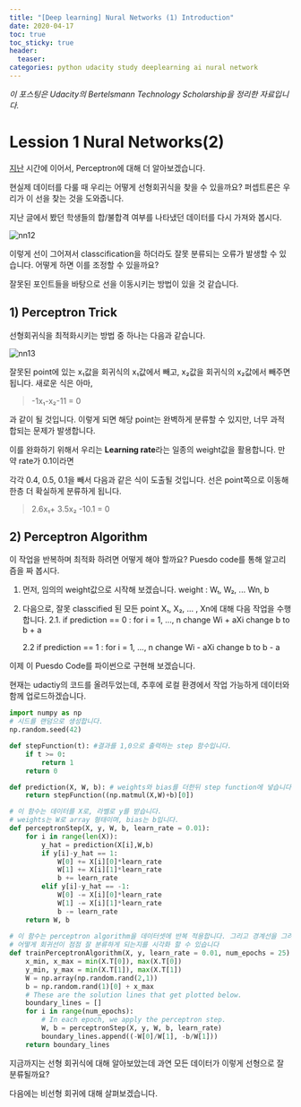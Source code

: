 ```yaml
---
title: "[Deep learning] Nural Networks (1) Introduction"
date: 2020-04-17
toc: true
toc_sticky: true
header:
  teaser: 
categories: python udacity study deeplearning ai nural network
---
```



*이 포스팅은 Udacity의 Bertelsmann Technology Scholarship을 정리한 자료입니다.*  


# Lession 1 Nural Networks(2)

[지난](https://yongkcho.github.io/python/udacity/study/deeplearning/ai/nural/network/deep-12/#lession-1-nural-networks) 시간에 이어서, Perceptron에 대해 더 알아보겠습니다. 

현실제 데이터를 다룰 때 우리는 어떻게 선형회귀식을 찾을 수 있을까요? 퍼셉트론은 우리가 이 선을 찾는 것을 도와줍니다. 

지난 글에서 봤던 학생들의 합/불합격 여부를 나타냈던 데이터를 다시 가져와 봅시다.

![nn12](https://drive.google.com/uc?id=1plIqD2_ZzBsWoRKxkt8iKg2vSXP0stLT)

이렇게 선이 그어져서 classcification을 하더라도 잘못 분류되는 오류가 발생할 수 있습니다. 어떻게 하면 이를 조정할 수 있을까요?

잘못된 포인트들을 바탕으로 선을 이동시키는 방법이 있을 것 같습니다.


## 1) Perceptron Trick

선형회귀식을 최적화시키는 방법 중 하나는 다음과 같습니다. 

![nn13]()

잘못된 point에 있는 x₁값을 회귀식의 x₁값에서 빼고, x₂값을 회귀식의 x₂값에서 빼주면 됩니다. 새로운 식은 아마,

> -1x₁-x₂-11 = 0

과 같이 될 것입니다. 이렇게 되면 해당 point는 완벽하게 분류할 수 있지만, 너무 과적합되는 문제가 발생합니다.

이를 완화하기 위해서 우리는 **Learning rate**라는 일종의 weight값을 활용합니다. 만약 rate가 0.1이라면

각각 0.4, 0.5, 0.1을 빼서 다음과 같은 식이 도출될 것입니다. 선은 point쪽으로 이동해 한층 더 확실하게 분류하게 됩니다.

> 2.6x₁+ 3.5x₂ -10.1 = 0


## 2) Perceptron Algorithm

이 작업을 반복하며 최적화 하려면 어떻게 해야 할까요? Puesdo code를 통해 알고리즘을 짜 봅시다.

1. 먼저, 임의의 weight값으로 시작해 보겠습니다.
weight : W₁, W₂, ... Wn, b

2. 다음으로, 잘못 classcified 된 모든 point X₁, X₂, ... , Xn에 대해 다음 작업을 수행합니다.
	2.1. if prediction == 0 :
			for i = 1, ..., n
				change Wi + aXi
				change b to b + a
				
	2.2 if prediction ==  1 :
			for i = 1, ..., n
				change Wi - aXi
				change b to b - a
				
이제 이 Puesdo Code를 파이썬으로 구현해 보겠습니다.

현재는 udactiy의 코드를 올려두었는데, 추후에 로컬 환경에서 작업 가능하게 데이터와 함께 업로드하겠습니다.

```python
import numpy as np
# 시드를 랜덤으로 생성합니다.
np.random.seed(42)

def stepFunction(t): #결과를 1,0으로 출력하는 step 함수입니다.
    if t >= 0:
        return 1
    return 0 

def prediction(X, W, b): # weights와 bias를 더한뒤 step function에 넣습니다.
    return stepFunction((np.matmul(X,W)+b)[0])

# 이 함수는 데이터를 X로, 라벨로 y를 받습니다.
# weights는 W로 array 형태이며, bias는 b입니다. 
def perceptronStep(X, y, W, b, learn_rate = 0.01):
    for i in range(len(X)):
        y_hat = prediction(X[i],W,b)
        if y[i]-y_hat == 1:
            W[0] += X[i][0]*learn_rate
            W[1] += X[i][1]*learn_rate
            b += learn_rate
        elif y[i]-y_hat == -1:
            W[0] -= X[i][0]*learn_rate
            W[1] -= X[i][1]*learn_rate
            b -= learn_rate
    return W, b
    
# 이 함수는 perceptron algorithm을 데이터셋에 반복 적용합니다. 그리고 경계선을 그려 반환합니다.
# 어떻게 회귀선이 점점 잘 분류하게 되는지를 시각화 할 수 있습니다
def trainPerceptronAlgorithm(X, y, learn_rate = 0.01, num_epochs = 25):
    x_min, x_max = min(X.T[0]), max(X.T[0])
    y_min, y_max = min(X.T[1]), max(X.T[1])
    W = np.array(np.random.rand(2,1))
    b = np.random.rand(1)[0] + x_max
    # These are the solution lines that get plotted below.
    boundary_lines = []
    for i in range(num_epochs):
        # In each epoch, we apply the perceptron step.
        W, b = perceptronStep(X, y, W, b, learn_rate)
        boundary_lines.append((-W[0]/W[1], -b/W[1]))
    return boundary_lines

```

지금까지는 선형 회귀식에 대해 알아보았는데 과연 모든 데이터가 이렇게 선형으로 잘 분류될까요? 

다음에는 비선형 회귀에 대해 살펴보겠습니다.